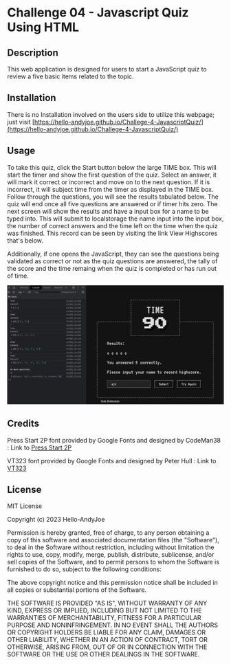 # Challenge 04 - Javascript Quiz Using HTML


## Description


This web application is designed for users to start a JavaScript quiz to review a five basic items related to the topic. 


## Installation


There is no Installation involved on the users side to utilize this webpage; just visit [https://hello-andyjoe.github.io/Challege-4-JavascriptQuiz/](https://hello-andyjoe.github.io/Challege-4-JavascriptQuiz/)


## Usage


To take this quiz, click the Start button below the large TIME box. This will start the timer and show the first question of the quiz. Select an answer, it will mark it correct or incorrect and move on to the next question. If it is incorrect, it will subject time from the timer as displayed in the TIME box. Follow through the questions, you will see the results tabulated below. The quiz will end once all five questions are answered or if timer hits zero. The next screen will show the results and have a input box for a name to be typed into. This will submit to localstorage the name input into the input box, the number of correct answers and the time left on the time when the quiz was finished. This record can be seen by visiting the link View Highscores that's below.

Additionally, if one opens the JavaScript, they can see the questions being validated as correct or not as the quiz questions are answered, the tally of the score and the time remaing when the quiz is completed or has run out of time.

![Quiz with Console Log opened](./assets/quiz_consolelog.png)


## Credits


Press Start 2P font provided by Google Fonts and designed by CodeMan38 
: Link to [Press Start 2P](https://fonts.google.com/specimen/Press+Start+2P)

VT323 font provided by Google Fonts and designed by Peter Hull 
: Link to [VT323](https://fonts.google.com/specimen/VT323)


## License


MIT License


Copyright (c) 2023 Hello-AndyJoe


Permission is hereby granted, free of charge, to any person obtaining a copy
of this software and associated documentation files (the "Software"), to deal
in the Software without restriction, including without limitation the rights
to use, copy, modify, merge, publish, distribute, sublicense, and/or sell
copies of the Software, and to permit persons to whom the Software is
furnished to do so, subject to the following conditions:


The above copyright notice and this permission notice shall be included in all
copies or substantial portions of the Software.


THE SOFTWARE IS PROVIDED "AS IS", WITHOUT WARRANTY OF ANY KIND, EXPRESS OR
IMPLIED, INCLUDING BUT NOT LIMITED TO THE WARRANTIES OF MERCHANTABILITY,
FITNESS FOR A PARTICULAR PURPOSE AND NONINFRINGEMENT. IN NO EVENT SHALL THE
AUTHORS OR COPYRIGHT HOLDERS BE LIABLE FOR ANY CLAIM, DAMAGES OR OTHER
LIABILITY, WHETHER IN AN ACTION OF CONTRACT, TORT OR OTHERWISE, ARISING FROM,
OUT OF OR IN CONNECTION WITH THE SOFTWARE OR THE USE OR OTHER DEALINGS IN THE
SOFTWARE.